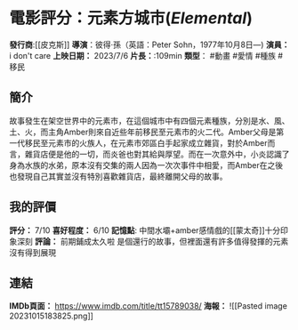 # 電影評分：**元素方城市**(_Elemental_)

**發行商**:[[皮克斯]]
**導演**：彼得·孫（英語：Peter Sohn，1977年10月8日—)
**演員：** i don't care
**上映日期：** 2023/7/6 
**片長：**:109min
**類型**：
 #動畫  #愛情 #種族 #移民

## 簡介
故事發生在架空世界中的元素市，在這個城市中有四個元素種族，分別是水、風、土、火，而主角Amber則來自近些年前移民至元素市的火二代。Amber父母是第一代移民至元素市的火族人，在元素市郊區白手起家成立雜貨，對於Amber而言，雜貨店便是他的一切，而炎爸也對其給與厚望。而在一次意外中，小炎認識了身為水族的水弟，原本沒有交集的兩人因為一次次事件中相愛，而Amber在之後也發現自己其實並沒有特別喜歡雜貨店，最終離開父母的故事。
## 我的評價
**評分：** 7/10
**喜好程度：** 6/10
**記憶點**: 中間水壩+amber感情戲的[[蒙太奇]]十分印象深刻
**評論：**
	前期鋪成太久啦
	是個還行的故事，但裡面還有許多值得發揮的元素沒有得到展現
	
## 連結
**IMDb頁面：** https://www.imdb.com/title/tt15789038/ 
**海報：** ![[Pasted image 20231015183825.png]]

